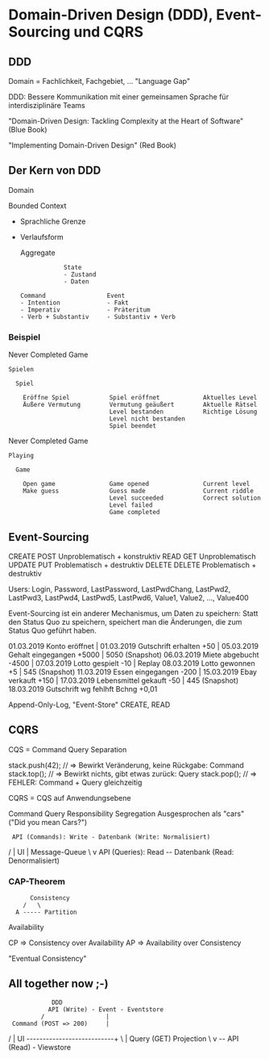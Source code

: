 # Domain-Driven Design (DDD), Event-Sourcing und CQRS

## DDD

Domain = Fachlichkeit, Fachgebiet, ...
"Language Gap"

DDD: Bessere Kommunikation mit einer gemeinsamen Sprache für interdisziplinäre Teams

"Domain-Driven Design: Tackling Complexity at the Heart of Software"
(Blue Book)

"Implementing Domain-Driven Design"
(Red Book)

## Der Kern von DDD

Domain

  Bounded Context
  - Sprachliche Grenze
  - Verlaufsform

    Aggregate

                    State
                    - Zustand
                    - Daten

        Command                 Event
        - Intention             - Fakt
        - Imperativ             - Präteritum
        - Verb + Substantiv     - Substantiv + Verb

### Beispiel

  Never Completed Game

    Spielen

      Spiel

        Eröffne Spiel           Spiel eröffnet            Aktuelles Level
        Äußere Vermutung        Vermutung geäußert        Aktuelle Rätsel
                                Level bestanden           Richtige Lösung
                                Level nicht bestanden
                                Spiel beendet


  Never Completed Game

    Playing

      Game

        Open game               Game opened               Current level
        Make guess              Guess made                Current riddle
                                Level succeeded           Correct solution
                                Level failed
                                Game completed

## Event-Sourcing

CREATE      POST                Unproblematisch + konstruktiv
READ        GET                 Unproblematisch
UPDATE      PUT                 Problematisch + destruktiv
DELETE      DELETE              Problematisch + destruktiv

Users: Login, Password, LastPassword, LastPwdChang, LastPwd2, LastPwd3, LastPwd4, LastPwd5, LastPwd6, Value1, Value2, ..., Value400

Event-Sourcing ist ein anderer Mechanismus, um Daten zu speichern: Statt den Status Quo zu speichern, speichert man die Änderungen, die zum Status Quo geführt haben.

01.03.2019        Konto eröffnet                        |
01.03.2019        Gutschrift erhalten           +50     |
05.03.2019        Gehalt eingegangen          +5000     |
                                                      5050 (Snapshot)
06.03.2019        Miete abgebucht             -4500     |
07.03.2019        Lotto gespielt                -10     | Replay
08.03.2019        Lotto gewonnen                 +5     |
                                                       545 (Snapshot)
11.03.2019        Essen eingegangen            -200     |
15.03.2019        Ebay verkauft                +150     |
17.03.2019        Lebensmittel gekauft          -50     |
                                                       445 (Snapshot)
18.03.2019        Gutschrift wg fehlhft Bchng +0,01

Append-Only-Log, "Event-Store"
CREATE, READ

## CQRS

CQS = Command Query Separation

stack.push(42);     // => Bewirkt Veränderung, keine Rückgabe: Command
stack.top();        // => Bewirkt nichts, gibt etwas zurück:   Query
stack.pop();        // => FEHLER: Command + Query gleichzeitig

CQRS = CQS auf Anwendungsebene

Command Query Responsibility Segregation
Ausgesprochen als "cars" ("Did you mean Cars?")


     API (Commands): Write - Datenbank (Write: Normalisiert)
   /                             |
UI                               | Message-Queue
   \                             v
      API (Queries): Read -- Datenbank (Read: Denormalisiert)

### CAP-Theorem

          Consistency
        /   \
      A ----- Partition
Availability

CP => Consistency over Availability
AP => Availability over Consistency

"Eventual Consistency"

## All together now ;-)


                DDD
               API (Write) - Event - Eventstore
             /                 |
     Command (POST => 200)     |
   /                           |
UI  ---------------------------+
   \                           |
     Query (GET)          Projection
           \                   v
            -- API (Read) - Viewstore
